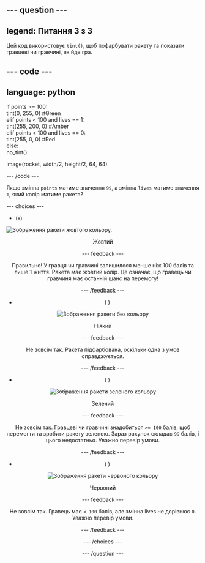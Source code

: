 --- question ---
---
legend: Питання 3 з 3
---

Цей код використовує `tint()`, щоб пофарбувати ракету та показати гравцеві чи гравчині, як йде гра.

--- code ---
---
language: python
---

if points >= 100:    
tint(0, 255, 0) #Green   
elif points < 100 and lives == 1:   
tint(255, 200, 0) #Amber    
elif points < 100 and lives == 0:     
tint(255, 0, 0) #Red     
else:      
no_tint()

image(rocket, width/2, height/2, 64, 64)

--- /code ---

Якщо змінна `points` матиме значення `99`, а змінна `lives` матиме значення `1`, який колір матиме ракета?

--- choices ---

- (x)

![Зображення ракети жовтого кольору.](images/rocket_amber.png) <div style="text-align: center;">Жовтий

 --- feedback ---

 Правильно! У гравця чи гравчині залишилося менше ніж 100 балів та лише 1 життя. Ракета має жовтий колір. Це означає, що гравець чи гравчиня має останній шанс на перемогу!

 --- /feedback ---

- ( )

![Зображення ракети без кольору](images/rocket_original.png) <div style="text-align: center;">Ніякий

 --- feedback ---

 Не зовсім так. Ракета підфарбована, оскільки одна з умов справджується.

 --- /feedback ---

- ( )

![Зображення ракети зеленого кольору](images/rocket_green.png) <div style="text-align: center;">Зелений

 --- feedback ---

 Не зовсім так. Гравцеві чи гравчині знадобиться `>= 100` балів, щоб перемогти та зробити ракету зеленою. Зараз рахунок складає `99` балів, і цього недостатньо. Уважно перевір умови.

 --- /feedback ---

- ( )

![Зображення ракети червоного кольору](images/rocket_red.png) <div style="text-align: center;">Червоний

 --- feedback ---

 Не зовсім так. Гравець має `< 100` балів, але змінна lives не дорівнює `0`. Уважно перевір умови.

 --- /feedback ---

--- /choices ---

--- /question ---
